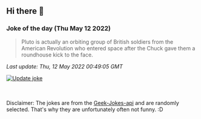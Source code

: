 ## Hi there 👋

### Joke of the day (Thu May 12 2022)
<!-- joke -->
>Pluto is actually an orbiting group of British soldiers from the American Revolution who entered space after the Chuck gave them a roundhouse kick to the face.
<!-- /joke -->

*Last update: Thu, 12 May 2022 00:49:05 GMT*

[![Update joke](https://github.com/nclskfm/nclskfm/actions/workflows/joke.yml/badge.svg)](https://github.com/nclskfm/nclskfm/actions/workflows/joke.yml)

<br><br>
Disclaimer: The jokes are from the [Geek-Jokes-api](https://github.com/sameerkumar18/geek-joke-api) and are randomly selected. That's why they are unfortunately often not funny. :D
